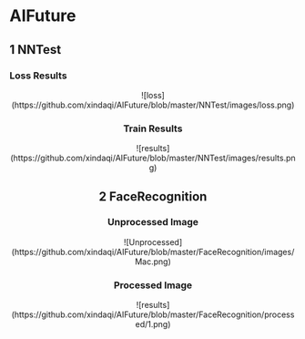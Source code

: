 # AIFuture

## 1 NNTest
### Loss Results
<center>![loss](https://github.com/xindaqi/AIFuture/blob/master/NNTest/images/loss.png)

  
### Train Results
  
<center>![results](https://github.com/xindaqi/AIFuture/blob/master/NNTest/images/results.png)

 ## 2 FaceRecognition
### Unprocessed Image
 
<center>![Unprocessed](https://github.com/xindaqi/AIFuture/blob/master/FaceRecognition/images/Mac.png)
 
### Processed Image
 
<center>![results](https://github.com/xindaqi/AIFuture/blob/master/FaceRecognition/processed/1.png)
 

